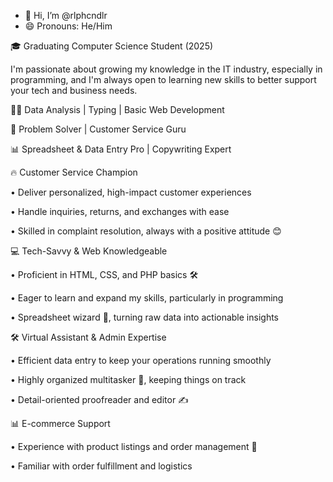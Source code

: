 - 👋 Hi, I’m @rlphcndlr
- 😄 Pronouns: He/Him
  
🎓 Graduating Computer Science Student (2025)

I'm passionate about growing my knowledge in the IT industry, especially in programming, and I'm always open to learning new skills to better support your tech and business needs.

👩‍💻 Data Analysis | Typing | Basic Web Development

🧠 Problem Solver | Customer Service Guru

📊 Spreadsheet & Data Entry Pro | Copywriting Expert


🔥 Customer Service Champion

• Deliver personalized, high-impact customer experiences

• Handle inquiries, returns, and exchanges with ease

• Skilled in complaint resolution, always with a positive attitude 😊

💻 Tech-Savvy & Web Knowledgeable

• Proficient in HTML, CSS, and PHP basics 🛠️

• Eager to learn and expand my skills, particularly in programming

• Spreadsheet wizard 🧮, turning raw data into actionable insights


🛠️ Virtual Assistant & Admin Expertise

• Efficient data entry to keep your operations running smoothly

• Highly organized multitasker 📅, keeping things on track

• Detail-oriented proofreader and editor ✍️

📊 E-commerce Support

• Experience with product listings and order management 🚀

• Familiar with order fulfillment and logistics

<!---
rlphcndlr/rlphcndlr is a ✨ special ✨ repository because its `README.md` (this file) appears on your GitHub profile.
You can click the Preview link to take a look at your changes.
--->
